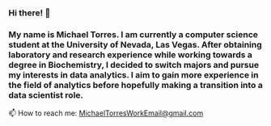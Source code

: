 ### Hi there! 👋

### My name is Michael Torres.  I am currently a computer science student at the University of Nevada, Las Vegas.  After obtaining laboratory and research experience while working towards a degree in Biochemistry, I decided to switch majors and pursue my interests in data analytics.  I aim to gain more experience in the field of analytics before hopefully making a transition into a data scientist role.  

📫 How to reach me: MichaelTorresWorkEmail@gmail.com

<!--
**Michael96Torres/Michael96Torres** is a ✨ _special_ ✨ repository because its `README.md` (this file) appears on your GitHub profile.

Here are some ideas to get you started:

- 🔭 I’m currently working on ...
- 🌱 I’m currently learning ...
- 👯 I’m looking to collaborate on ...
- 🤔 I’m looking for help with ...
- 💬 Ask me about ...
- 📫 How to reach me: ...
- 😄 Pronouns: ...
- ⚡ Fun fact: ...
-->
